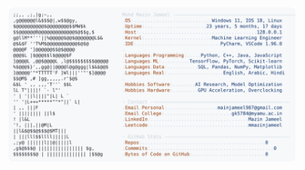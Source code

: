 <picture>
  <source srcset="https://raw.githubusercontent.com/mmazinjameel/mmazinjameel/main/dark_mode.svg?v=1745324335" media="(prefers-color-scheme: dark)">
  <img src="https://raw.githubusercontent.com/mmazinjameel/mmazinjameel/main/light_mode.svg?v=1745324335">
</picture>
